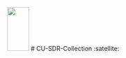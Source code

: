 <img src="https://www.google.com/search?q=cu+boulder+logo&rlz=1C1GCEA_enES840ES840&sxsrf=AOaemvJnbxskwqMbtVYh8YYxAtt2n_Krbw:1641512471945&tbm=isch&source=iu&ictx=1&fir=dJ5hEgOUDj0ZJM%252CZEzfC28_tpJj6M%252C_%253Bx1QwyBid0pI8kM%252CjvAH25i0BIAUHM%252C_%253BgapopoM1C9Fg6M%252CpAre0oE0EYnrZM%252C_%253BfF7UHeNnXaAXhM%252CZEzfC28_tpJj6M%252C_%253BAsK3diak_PJu4M%252CRmFePNRgEunf1M%252C_%253Bk7LP_T0CKXVJOM%252CZEzfC28_tpJj6M%252C_%253BxoOmpUBpf29eIM%252CZEzfC28_tpJj6M%252C_%253Borixo4voZl3_rM%252CUGkqXWLN5Tf8zM%252C_%253B52iwQsJY69F_oM%252CkvQUZW3Fiu9guM%252C_%253BLEj1-uvAlZym7M%252CKjN4BvaOFxOyqM%252C_%253BboM72mzBJlAeyM%252CEtejNWSp7pA62M%252C_%253BrvkINEgYn5hwTM%252CFYkmDIL1kRkhaM%252C_%253Bjt5-MgpUcIeLPM%252C8lnoJbyaM6eUQM%252C_%253Bjd06grZdkcuRyM%252CoEZQ3Hw8A5CONM%252C_&vet=1&usg=AI4_-kQJO0Tz63hetsYmG19BVqZ5eyKegQ&sa=X&ved=2ahUKEwiP7qK-pp71AhVQXc0KHcHoDVgQ9QF6BAgeEAE#imgrc=k7LP_T0CKXVJOM" width="50" height="100">
# CU-SDR-Collection :satellite:

